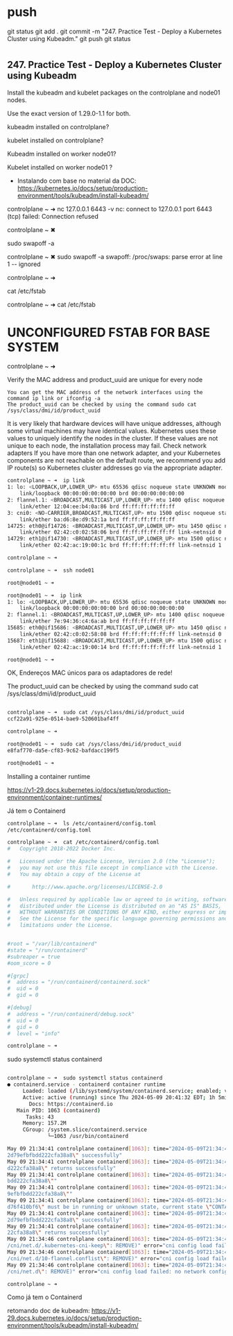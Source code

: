 #
# ###################################################################################################################### 
# ###################################################################################################################### 
#  push

git status
git add .
git commit -m "247. Practice Test - Deploy a Kubernetes Cluster using Kubeadm."
git push
git status



# ###################################################################################################################### 
# ###################################################################################################################### 
## 247. Practice Test - Deploy a Kubernetes Cluster using Kubeadm


Install the kubeadm and kubelet packages on the controlplane and node01 nodes.

Use the exact version of 1.29.0-1.1 for both.

kubeadm installed on controlplane?

kubelet installed on controlplane?

Kubeadm installed on worker node01?

Kubelet installed on worker node01 ?



- Instalando com base no material da DOC:
<https://kubernetes.io/docs/setup/production-environment/tools/kubeadm/install-kubeadm/>


controlplane ~ ➜  nc 127.0.0.1 6443 -v
nc: connect to 127.0.0.1 port 6443 (tcp) failed: Connection refused

controlplane ~ ✖ 




sudo swapoff -a


controlplane ~ ✖ sudo swapoff -a
swapoff: /proc/swaps: parse error at line 1 -- ignored

controlplane ~ ➜  




cat /etc/fstab

controlplane ~ ➜  cat /etc/fstab
# UNCONFIGURED FSTAB FOR BASE SYSTEM

controlplane ~ ➜  



Verify the MAC address and product_uuid are unique for every node

    You can get the MAC address of the network interfaces using the command ip link or ifconfig -a
    The product_uuid can be checked by using the command sudo cat /sys/class/dmi/id/product_uuid

It is very likely that hardware devices will have unique addresses, although some virtual machines may have identical values. Kubernetes uses these values to uniquely identify the nodes in the cluster. If these values are not unique to each node, the installation process may fail.
Check network adapters
If you have more than one network adapter, and your Kubernetes components are not reachable on the default route, we recommend you add IP route(s) so Kubernetes cluster addresses go via the appropriate adapter.


~~~~BASH
controlplane ~ ➜  ip link
1: lo: <LOOPBACK,UP,LOWER_UP> mtu 65536 qdisc noqueue state UNKNOWN mode DEFAULT group default qlen 1000
    link/loopback 00:00:00:00:00:00 brd 00:00:00:00:00:00
2: flannel.1: <BROADCAST,MULTICAST,UP,LOWER_UP> mtu 1400 qdisc noqueue state UNKNOWN mode DEFAULT group default 
    link/ether 12:04:ee:b4:0a:86 brd ff:ff:ff:ff:ff:ff
3: cni0: <NO-CARRIER,BROADCAST,MULTICAST,UP> mtu 1500 qdisc noqueue state DOWN mode DEFAULT group default qlen 1000
    link/ether ba:d6:8e:d9:52:1a brd ff:ff:ff:ff:ff:ff
14725: eth0@if14726: <BROADCAST,MULTICAST,UP,LOWER_UP> mtu 1450 qdisc noqueue state UP mode DEFAULT group default 
    link/ether 02:42:c0:02:58:06 brd ff:ff:ff:ff:ff:ff link-netnsid 0
14729: eth1@if14730: <BROADCAST,MULTICAST,UP,LOWER_UP> mtu 1500 qdisc noqueue state UP mode DEFAULT group default 
    link/ether 02:42:ac:19:00:1c brd ff:ff:ff:ff:ff:ff link-netnsid 1

controlplane ~ ➜  

controlplane ~ ➜  ssh node01

root@node01 ~ ➜  

root@node01 ~ ➜  ip link
1: lo: <LOOPBACK,UP,LOWER_UP> mtu 65536 qdisc noqueue state UNKNOWN mode DEFAULT group default qlen 1000
    link/loopback 00:00:00:00:00:00 brd 00:00:00:00:00:00
2: flannel.1: <BROADCAST,MULTICAST,UP,LOWER_UP> mtu 1400 qdisc noqueue state UNKNOWN mode DEFAULT group default 
    link/ether 7e:94:36:c4:6a:ab brd ff:ff:ff:ff:ff:ff
15685: eth0@if15686: <BROADCAST,MULTICAST,UP,LOWER_UP> mtu 1450 qdisc noqueue state UP mode DEFAULT group default 
    link/ether 02:42:c0:02:58:08 brd ff:ff:ff:ff:ff:ff link-netnsid 0
15687: eth1@if15688: <BROADCAST,MULTICAST,UP,LOWER_UP> mtu 1500 qdisc noqueue state UP mode DEFAULT group default 
    link/ether 02:42:ac:19:00:14 brd ff:ff:ff:ff:ff:ff link-netnsid 1

root@node01 ~ ➜  
~~~~


OK, Endereços MAC únicos para os adaptadores de rede!




The product_uuid can be checked by using the command sudo cat /sys/class/dmi/id/product_uuid

~~~~BASH

controlplane ~ ➜  sudo cat /sys/class/dmi/id/product_uuid
ccf22a91-925e-0514-bae9-520601baf4ff

controlplane ~ ➜  

root@node01 ~ ➜  sudo cat /sys/class/dmi/id/product_uuid
e8faf770-da5e-cf83-9c62-bafdacc199f5

root@node01 ~ ➜  

~~~~



Installing a container runtime

<https://v1-29.docs.kubernetes.io/docs/setup/production-environment/container-runtimes/>


Já tem o Containerd

~~~~bash
controlplane ~ ➜  ls /etc/containerd/config.toml 
/etc/containerd/config.toml

controlplane ~ ➜  cat /etc/containerd/config.toml 
#   Copyright 2018-2022 Docker Inc.

#   Licensed under the Apache License, Version 2.0 (the "License");
#   you may not use this file except in compliance with the License.
#   You may obtain a copy of the License at

#       http://www.apache.org/licenses/LICENSE-2.0

#   Unless required by applicable law or agreed to in writing, software
#   distributed under the License is distributed on an "AS IS" BASIS,
#   WITHOUT WARRANTIES OR CONDITIONS OF ANY KIND, either express or implied.
#   See the License for the specific language governing permissions and
#   limitations under the License.


#root = "/var/lib/containerd"
#state = "/run/containerd"
#subreaper = true
#oom_score = 0

#[grpc]
#  address = "/run/containerd/containerd.sock"
#  uid = 0
#  gid = 0

#[debug]
#  address = "/run/containerd/debug.sock"
#  uid = 0
#  gid = 0
#  level = "info"

controlplane ~ ➜  

~~~~





sudo systemctl status containerd

~~~~bash

controlplane ~ ➜  sudo systemctl status containerd
● containerd.service - containerd container runtime
     Loaded: loaded (/lib/systemd/system/containerd.service; enabled; vendor preset: enabled)
     Active: active (running) since Thu 2024-05-09 20:41:32 EDT; 1h 5min ago
       Docs: https://containerd.io
   Main PID: 1063 (containerd)
      Tasks: 43
     Memory: 157.2M
     CGroup: /system.slice/containerd.service
             └─1063 /usr/bin/containerd

May 09 21:34:41 controlplane containerd[1063]: time="2024-05-09T21:34:41.847764471-04:00" level=info msg="TearDown network for sandbox \"da66dcf765dc2f266ed8d6268ec01600d9c32ff66e0
2d79efbfbdd222cfa38a8\" successfully"
May 09 21:34:41 controlplane containerd[1063]: time="2024-05-09T21:34:41.847791747-04:00" level=info msg="StopPodSandbox for \"da66dcf765dc2f266ed8d6268ec01600d9c32ff66e02d79efbfbd
d222cfa38a8\" returns successfully"
May 09 21:34:41 controlplane containerd[1063]: time="2024-05-09T21:34:41.916306406-04:00" level=info msg="RemovePodSandbox for \"da66dcf765dc2f266ed8d6268ec01600d9c32ff66e02d79efbf
bdd222cfa38a8\""
May 09 21:34:41 controlplane containerd[1063]: time="2024-05-09T21:34:41.916353027-04:00" level=info msg="Forcibly stopping sandbox \"da66dcf765dc2f266ed8d6268ec01600d9c32ff66e02d7
9efbfbdd222cfa38a8\""
May 09 21:34:41 controlplane containerd[1063]: time="2024-05-09T21:34:41.916380627-04:00" level=info msg="Container to stop \"4ab6420dd3a8f43cfa13677bd83ecaf069a384a99f4d54c79d0437
d76f410bf6\" must be in running or unknown state, current state \"CONTAINER_EXITED\""
May 09 21:34:41 controlplane containerd[1063]: time="2024-05-09T21:34:41.917084099-04:00" level=info msg="TearDown network for sandbox \"da66dcf765dc2f266ed8d6268ec01600d9c32ff66e0
2d79efbfbdd222cfa38a8\" successfully"
May 09 21:34:41 controlplane containerd[1063]: time="2024-05-09T21:34:41.921860125-04:00" level=info msg="RemovePodSandbox \"da66dcf765dc2f266ed8d6268ec01600d9c32ff66e02d79efbfbdd2
22cfa38a8\" returns successfully"
May 09 21:34:46 controlplane containerd[1063]: time="2024-05-09T21:34:46.040239842-04:00" level=error msg="failed to reload cni configuration after receiving fs change event(\"/etc
/cni/net.d/.kubernetes-cni-keep\": REMOVE)" error="cni config load failed: no network config found in /etc/cni/net.d: cni plugin not initialized: failed to load cni config"
May 09 21:34:46 controlplane containerd[1063]: time="2024-05-09T21:34:46.040352269-04:00" level=error msg="failed to reload cni configuration after receiving fs change event(\"/etc
/cni/net.d/10-flannel.conflist\": REMOVE)" error="cni config load failed: no network config found in /etc/cni/net.d: cni plugin not initialized: failed to load cni config"
May 09 21:34:46 controlplane containerd[1063]: time="2024-05-09T21:34:46.040375404-04:00" level=error msg="failed to reload cni configuration after receiving fs change event(\"/etc
/cni/net.d\": REMOVE)" error="cni config load failed: no network config found in /etc/cni/net.d: cni plugin not initialized: failed to load cni config"

controlplane ~ ➜  
~~~~




Como já tem o Containerd

retomando doc de kubeadm:
<https://v1-29.docs.kubernetes.io/docs/setup/production-environment/tools/kubeadm/install-kubeadm/>

